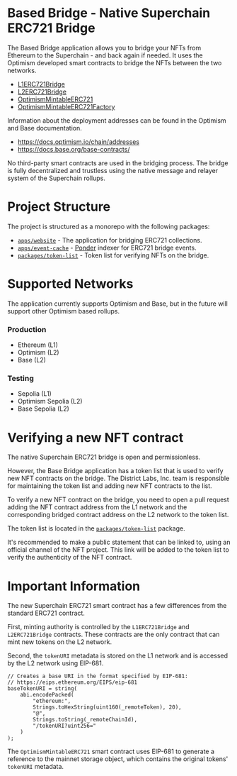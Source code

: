 <!-- ![image](/apps/website/app/opengraph-image.png) -->

# Based Bridge - Native Superchain ERC721 Bridge

The Based Bridge application allows you to bridge your NFTs from Ethereum to the Superchain - and back again if needed. It uses the Optimism developed smart contracts to bridge the NFTs between the two networks.

- [L1ERC721Bridge](https://github.com/ethereum-optimism/optimism/blob/develop/packages/contracts-bedrock/src/L1/L1ERC721Bridge.sol)
- [L2ERC721Bridge](https://github.com/ethereum-optimism/optimism/blob/develop/packages/contracts-bedrock/src/L2/L2ERC721Bridge.sol)
- [OptimismMintableERC721](https://github.com/ethereum-optimism/optimism/blob/develop/packages/contracts-bedrock/src/universal/OptimismMintableERC721.sol)
- [OptimismMintableERC721Factory](https://github.com/ethereum-optimism/optimism/blob/develop/packages/contracts-bedrock/src/universal/OptimismMintableERC721Factory.sol)

Information about the deployment addresses can be found in the Optimism and Base documentation.

- https://docs.optimism.io/chain/addresses
- https://docs.base.org/base-contracts/

No third-party smart contracts are used in the bridging process. The bridge is fully decentralized and trustless using the native message and relayer system of the Superchain rollups.

# Project Structure

The project is structured as a monorepo with the following packages:

- [`apps/website`](/apps/website/) - The application for bridging ERC721 collections.
- [`apps/event-cache`](/apps/event-cache/) - [Ponder](https://ponder.sh/) indexer for ERC721 bridge events.
- [`packages/token-list`](/packages/token-list/) - Token list for verifying NFTs on the bridge.

# Supported Networks
The application currently supports Optimism and Base, but in the future will support other Optimism based rollups.

### Production

- Ethereum (L1)
- Optimism (L2)
- Base (L2)

### Testing

- Sepolia (L1)
- Optimism Sepolia (L2)
- Base Sepolia (L2)

# Verifying a new NFT contract
The native Superchain ERC721 bridge is open and permissionless.

However, the Base Bridge application has a token list that is used to verify new NFT contracts on the bridge. The District Labs, Inc. team is responsible for maintaining the token list and adding new NFT contracts to the list.

To verify a new NFT contract on the bridge, you need to open a pull request adding the NFT contract address from the L1 network and the corresponding bridged contract address on the L2 network to the token list.

The token list is located in the [`packages/token-list`](/packages/token-list/) package.

It's recommended to make a public statement that can be linked to, using an official channel of the NFT project. This link will be added to the token list to verify the authenticity of the NFT contract.

# Important Information

The new Superchain ERC721 smart contract has a few differences from the standard ERC721 contract. 

First, minting authority is controlled by the `L1ERC721Bridge` and `L2ERC721Bridge` contracts. These contracts are the only contract that can mint new tokens on the L2 network.

Second, the `tokenURI` metadata is stored on the L1 network and is accessed by the L2 network using EIP-681.

```solidity
// Creates a base URI in the format specified by EIP-681:
// https://eips.ethereum.org/EIPS/eip-681
baseTokenURI = string(
    abi.encodePacked(
        "ethereum:",
        Strings.toHexString(uint160(_remoteToken), 20),
        "@",
        Strings.toString(_remoteChainId),
        "/tokenURI?uint256="
    )
);
```

The `OptimismMintableERC721` smart contract uses EIP-681 to generate a reference to the mainnet storage object, which contains the original tokens' `tokenURI` metadata.